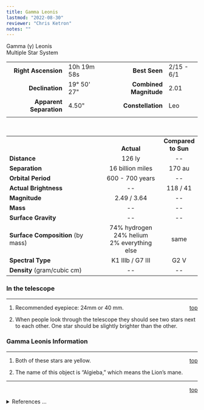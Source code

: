 ```yaml
---
title: Gamma Leonis
lastmod: "2022-08-30"
reviewer: "Chris Ketron"
notes: ""
---
```


<script src="/notes/js/whatsup.js"></script>
<script type="text/javascript">
	var objectName ="Gamma Leonis"
	var objectDesc ="Multiple Star System<br/>in the Constellation<br/>Leo"
	var objectImage=""
</script>

<span style='float:right;'><div id=whatsup></div>

Gamma (&gamma;) Leonis  
Multiple Star System  

|   |   |   |   |
|--:|:--|--:|:--|
|**Right Ascension**|10h 19m 58s|**Best Seen**| 2/15 - 6/1 |
|**Declination**|19&deg; 50' 27"|**Combined Magnitude**| 2.01 |
|**Apparent Separation** | 4.50" |**Constellation**| Leo |
|   |   |   |   |

<br/>

|   |   |   |
|---|:---:|:---:|
|   | <br/>**Actual**| **Compared<br/>to Sun** |
|**Distance** | 126 ly | -- |
|**Separation** | 16 billion miles | 170 au |
|**Orbital Period** | 600 - 700 years | -- |
|**Actual Brightness**	 | --	 | 118 / 41 |
|**Magnitude** | 2.49 / 3.64 | -- |
|**Mass**	             | -- | -- |
|**Surface Gravity**	 | -- | -- |
|**Surface Composition** (by mass) |74% hydrogen<br/>24% helium<br/>2% everything else| same |
|**Spectral Type**       | K1 IIIb / G7 III | G2 V | 
|**Density** (gram/cubic cm) | -- | -- | 

### In the telescope

---
<span style='float:right;'>[top](#)</span>

1.  Recommended eyepiece: 24mm or 40 mm.

2.  When people look through the telescope they should see two stars next to each other.  One star should be slightly brighter than the other.

### Gamma Leonis Information

---
<span style='float:right;'>[top](#)</span>

1.  Both of these stars are yellow.

2.  The name of this object is “Algieba,” which means the Lion’s mane.

---
<span style='float:right;'>[top](#)</span>
<br/>
<details>
<summary>References ...</summary>

|   |   |   | 
|---|---|---|
|**Item**|**Updated**|**Notes**| 
|Coordinates|2002-08-30|just “tweaked” a bit|
|Combined Magnitude|2002-08-30|OK w/ Scott’s The Flamsteed Collection|
|Apparent Separation|2002-08-30|with <http://www.astronomical.org/constellations/leo.html>|
|Distance|2002-08-30|OK w/ Flamsteed AND Hipparcos|
|Separation|2002-08-30|previous: 12 billion miles, 125 Earth/Sun – BUT found this site with this number:  <http://www.astronomy.org.nz/journal/2000/2000_may/LEO%20the%20LION.htm>|
|Orbital Period|2002-08-30|OK, see separation: <http://www.astronomy.org.nz/journal/2000/2000_may/LEO%20the%20LION.htm>|
|Actual Brightness|2002-08-30|OK w/ Flamsteed|
|Magnitude|2002-08-30|OK w/ Flamsteed|
|Mass| -- |   |
|Surface Gravity| -- |   |
|Surface Composition|2003-01-06|OK for all stars|
|Spectral Type|2002-08-30|changed to match SIMBAD|
|Density| -- |   |
|Other|2002-08-30|Item 2: <http://www.seds.org/Maps/Stars_en/Fig/leo.html>|
</details>
